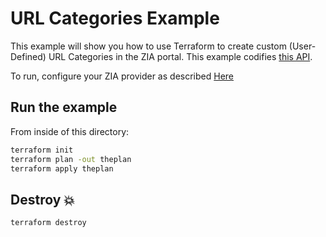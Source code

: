# URL Categories Example

This example will show you how to use Terraform to create custom (User-Defined) URL Categories in the ZIA portal.
This example codifies [this API](https://help.zscaler.com/zia/api#/URL%20Categories/addCustomCategory).

To run, configure your ZIA provider as described [Here](https://github.com/willguibr/terraform-provider-zia/blob/master/docs/index.html.markdown)

## Run the example

From inside of this directory:

```bash
terraform init
terraform plan -out theplan
terraform apply theplan
```

## Destroy 💥

```bash
terraform destroy
```
